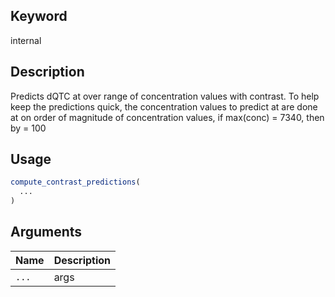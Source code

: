 ## Keyword

internal

## Description

Predicts dQTC at over range of concentration values with contrast.
 To help keep the predictions quick, the concentration values to predict at are
 done at on order of magnitude of concentration values, if max(conc) = 7340, then by = 100

## Usage

```r
compute_contrast_predictions(
  ...
)
```

## Arguments

| Name | Description |
|------|-------------|
| `...` | args |


